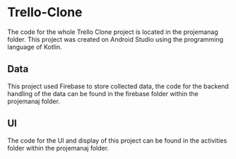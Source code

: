 # Trello-Clone

The code for the whole Trello Clone project is located in the projemanag folder. 
This project was created on Android Studio using the programming language of Kotlin. 

## Data
This project used Firebase to store collected data, the code for the backend handling of the data can be found in the firebase folder within the projemanaj folder.  

## UI
The code for the UI and display of this project can be found in the activities folder within the projemanaj folder.


